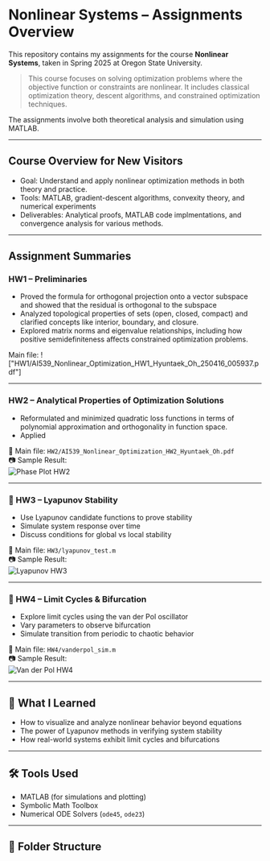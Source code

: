 # Nonlinear Systems – Assignments Overview

This repository contains my assignments for the course **Nonlinear Systems**, taken in Spring 2025 at Oregon State University.

> This course focuses on solving optimization problems where the objective function or constraints are nonlinear. It includes classical optimization theory, descent algorithms, and constrained optimization techniques.

The assignments involve both theoretical analysis and simulation using MATLAB.

---

## Course Overview for New Visitors

- Goal: Understand and apply nonlinear optimization methods in both theory and practice.
- Tools: MATLAB, gradient-descent algorithms, convexity theory, and numerical experiments
- Deliverables: Analytical proofs, MATLAB code implmentations, and convergence analysis for various methods. 

---

## Assignment Summaries

### HW1 – Preliminaries

- Proved the formula for orthogonal projection onto a vector subspace and showed that the residual is orthogonal to the subspace
- Analyzed topological properties of sets (open, closed, compact) and clarified concepts like interior, boundary, and closure.
- Explored matrix norms and eigenvalue relationships, including how positive semidefiniteness affects constrained optimization problems.

Main file: !["HW1/AI539_Nonlinear_Optimization_HW1_Hyuntaek_Oh_250416_005937.pdf"]  

---

### HW2 – Analytical Properties of Optimization Solutions

- Reformulated and minimized quadratic loss functions in terms of polynomial approximation and orthogonality in function space.
- Applied 

📄 Main file: `HW2/AI539_Nonlinear_Optimization_HW2_Hyuntaek_Oh.pdf`  
📷 Sample Result:  
![Phase Plot HW2](./images/hw2_phase_plane.png)

---

### 🔹 HW3 – Lyapunov Stability

- Use Lyapunov candidate functions to prove stability
- Simulate system response over time
- Discuss conditions for global vs local stability

📄 Main file: `HW3/lyapunov_test.m`  
📷 Sample Result:  
![Lyapunov HW3](./images/hw3_lyapunov_surface.png)

---

### 🔹 HW4 – Limit Cycles & Bifurcation

- Explore limit cycles using the van der Pol oscillator
- Vary parameters to observe bifurcation
- Simulate transition from periodic to chaotic behavior

📄 Main file: `HW4/vanderpol_sim.m`  
📷 Sample Result:  
![Van der Pol HW4](./images/hw4_vdp_cycle.png)

---

## 🧠 What I Learned

- How to visualize and analyze nonlinear behavior beyond equations
- The power of Lyapunov methods in verifying system stability
- How real-world systems exhibit limit cycles and bifurcations

---

## 🛠️ Tools Used

- MATLAB (for simulations and plotting)
- Symbolic Math Toolbox
- Numerical ODE Solvers (`ode45`, `ode23`)

---

## 📁 Folder Structure

